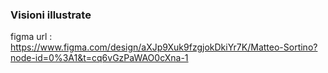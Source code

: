 ### Visioni illustrate

figma url : https://www.figma.com/design/aXJp9Xuk9fzgjokDkiYr7K/Matteo-Sortino?node-id=0%3A1&t=cq6vGzPaWAO0cXna-1